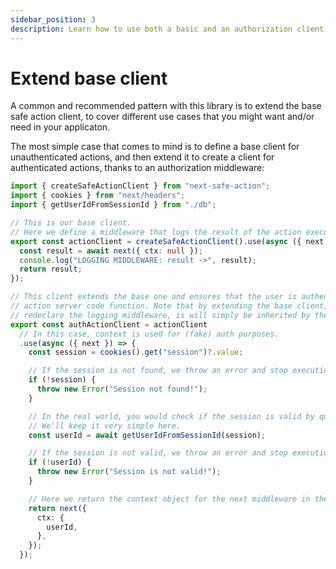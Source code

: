 ```yaml
---
sidebar_position: 3
description: Learn how to use both a basic and an authorization client at the same time in your project.
---
```


# Extend base client

A common and recommended pattern with this library is to extend the base safe action client, to cover different use cases that you might want and/or need in your applicaton.

The most simple case that comes to mind is to define a base client for unauthenticated actions, and then extend it to create a client for authenticated actions, thanks to an authorization middleware:

```typescript title="src/lib/safe-action.ts"
import { createSafeActionClient } from "next-safe-action";
import { cookies } from "next/headers";
import { getUserIdFromSessionId } from "./db";

// This is our base client.
// Here we define a middleware that logs the result of the action execution.
export const actionClient = createSafeActionClient().use(async ({ next }) => {
  const result = await next({ ctx: null });
  console.log("LOGGING MIDDLEWARE: result ->", result);
  return result;
});

// This client extends the base one and ensures that the user is authenticated before running
// action server code function. Note that by extending the base client, you don't need to
// redeclare the logging middleware, is will simply be inherited by the new client.
export const authActionClient = actionClient
  // In this case, context is used for (fake) auth purposes.
  .use(async ({ next }) => {
    const session = cookies().get("session")?.value;

    // If the session is not found, we throw an error and stop execution here.
    if (!session) {
      throw new Error("Session not found!");
    }

    // In the real world, you would check if the session is valid by querying a database.
    // We'll keep it very simple here.
    const userId = await getUserIdFromSessionId(session);

    // If the session is not valid, we throw an error and stop execution here.
    if (!userId) {
      throw new Error("Session is not valid!");
    }

    // Here we return the context object for the next middleware in the chain/server code function.
    return next({
      ctx: {
        userId,
      },
    });
  });
```
